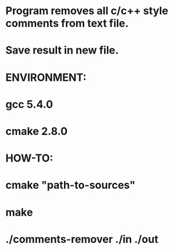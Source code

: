 # Program removes all c/c++ style comments from text file.
# Save result in new file.

# ENVIRONMENT:
# gcc 5.4.0
# cmake 2.8.0

# HOW-TO:
# cmake "path-to-sources"
# make
# ./comments-remover ./in ./out